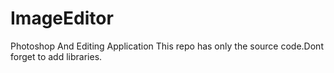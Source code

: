 # ImageEditor
Photoshop And Editing Application
 This repo has only the source code.Dont forget to add libraries.
